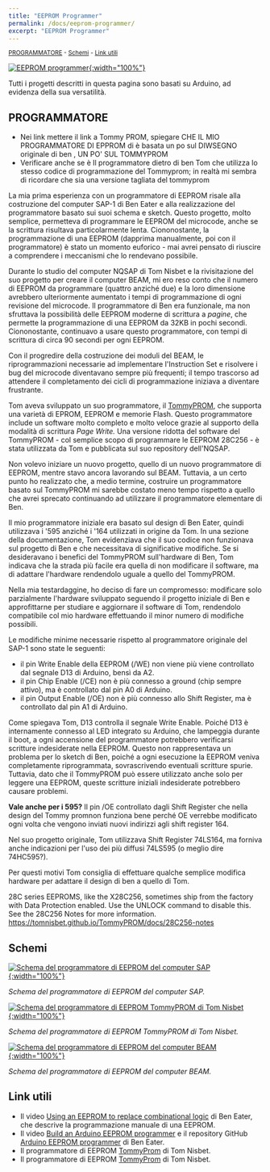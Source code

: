 ```yaml
---
title: "EEPROM Programmer"
permalink: /docs/eeprom-programmer/
excerpt: "EEPROM Programmer"
---
```

<small>[PROGRAMMATORE](#programmatore) - [Schemi](#schemi) - [Link utili](#link-utili)</small>

[![EEPROM programmer](../../assets/eeprom/eeprom-programmer.png "EEPROM programmer"){:width="100%"}](../../assets/eeprom/eeprom-programmer.png)

Tutti i progetti descritti in questa pagina sono basati su Arduino, ad evidenza della sua versatilità.

## PROGRAMMATORE

- Nei link mettere il link a Tommy PROM, spiegare  CHE IL MIO PROGRAMMATORE DI EPPROM  di è basata un po sul DIWSEGNO  originale di ben , UN PO' SUL TOMMYPROM
- Verificare anche se è Il programmatore dietro di ben Tom che utilizza lo stesso codice di programmazione del Tommyprom; in realtà mi sembra di ricordare che sia una versione tagliata del tommyprom

La mia prima esperienza con un programmatore di EEPROM risale alla costruzione del computer SAP-1 di Ben Eater e alla realizzazione del programmatore basato sui suoi schema e sketch. Questo progetto, molto semplice, permetteva di programmare le EEPROM del microcode, anche se la scrittura risultava particolarmente lenta. Ciononostante, la programmazione di una EEPROM (dapprima manualmente, poi con il programmatore) è stato un momento euforico - mai avrei pensato di riuscire a comprendere i meccanismi che lo rendevano possibile.

Durante lo studio del computer NQSAP di Tom Nisbet e la rivisitazione del suo progetto per creare il computer BEAM, mi ero reso conto che il numero di EEPROM da programmare (quattro anziché due) e la loro dimensione avrebbero ulteriormente aumentato i tempi di programmazione di ogni revisione del microcode. Il programmatore di Ben era funzionale, ma non sfruttava la possibilità delle EEPROM moderne di scrittura a *pagine*, che permette la programmazione di una EEPROM da 32KB in pochi secondi. Ciononostante, continuavo a usare questo programmatore, con tempi di scrittura di circa 90 secondi per ogni EEPROM.

Con il progredire della costruzione dei moduli del BEAM, le riprogrammazioni necessarie ad implementare l'Instruction Set e risolvere i bug del microcode diventavano sempre più frequenti; il tempo trascorso ad attendere il completamento dei cicli di programmazione iniziava a diventare frustrante.

Tom aveva sviluppato un suo programmatore, il <a href="https://github.com/TomNisbet/TommyPROM" target="_blank">TommyPROM</a>, che supporta una varietà di EPROM, EEPROM e memorie Flash. Questo programmatore include un software molto completo e molto veloce grazie al supporto della modalità di scrittura *Page Write.* Una versione ridotta del software del TommyPROM - col semplice scopo di programmare le EEPROM 28C256 - è stata utilizzata da Tom e pubblicata sul suo repository dell'NQSAP.

Non volevo iniziare un nuovo progetto, quello di un nuovo programmatore di EEPROM, mentre stavo ancora lavorando sul BEAM. Tuttavia, a un certo punto ho realizzato che, a medio termine, costruire un programmatore basato sul TommyPROM mi sarebbe costato meno tempo rispetto a quello che avrei sprecato continuando ad utilizzare il programmatore elementare di Ben.

Il mio programmatore iniziale era basato sul design di Ben Eater, quindi utilizzava i '595 anziché i '164 utilizzati in origine da Tom. In una sezione della documentazione, Tom evidenziava che il suo codice non funzionava sul progetto di Ben e che necessitava di significative modifiche. Se si desideravano i benefici del TommyPROM sull'hardware di Ben, Tom indicava che la strada più facile era quella di non modificare il software, ma di adattare l'hardware rendendolo uguale a quello del TommyPROM.

Nella mia testardaggine, ho deciso di fare un compromesso: modificare solo parzialmente l'hardware sviluppato seguendo il progetto iniziale di Ben e approfittarne per studiare e aggiornare il software di Tom, rendendolo compatibile col mio hardware effettuando il minor numero di modifiche possibili.

Le modifiche minime necessarie rispetto al programmatore originale del SAP-1 sono state le seguenti:

- il pin Write Enable della EEPROM (/WE) non viene più viene controllato dal segnale D13 di Arduino, bensì da A2.
- il pin Chip Enable (/CE) non è più connesso a ground (chip sempre attivo), ma è controllato dal pin A0 di Arduino.
- il pin Output Enable (/OE) non è più connesso allo Shift Register, ma è controllato dal pin A1 di Arduino.

Come spiegava Tom, D13 controlla il segnale Write Enable. Poiché D13 è internamente connesso al LED integrato su Arduino, che lampeggia durante il boot, a ogni accensione del programmatore potrebbero verificarsi scritture indesiderate nella EEPROM. Questo non rappresentava un problema per lo sketch di Ben, poiché a ogni esecuzione la EEPROM veniva completamente riprogrammata, sovrascrivendo eventuali scritture spurie. Tuttavia, dato che il TommyPROM può essere utilizzato anche solo per leggere una EEPROM, queste scritture iniziali indesiderate potrebbero causare problemi.

**Vale anche per i 595?** Il pin /OE controllato dagli Shift Register  che nella design del Tommy promnon funziona bene perché OE verrebbe modificato ogni volta che vengono inviati nuovi indirizzi agli shift register 164.

Nel suo progetto originale, Tom utilizzava Shift Register 74LS164, ma forniva anche indicazioni per l'uso dei più diffusi 74LS595 (o meglio dire 74HC595?).

Per questi motivi Tom consiglia di effettuare qualche semplice modifica hardware per adattare il design di ben a quello di Tom.

28C series EEPROMS, like the X28C256, sometimes ship from the factory with Data Protection enabled. Use the UNLOCK command to disable this. See the 28C256 Notes for more information. https://tomnisbet.github.io/TommyPROM/docs/28C256-notes

## Schemi

[![Schema del programmatore di EEPROM del computer SAP](../../assets/eeprom/eeprom-ben.png "Schema del programmatore di EEPROM del computer SAP"){:width="100%"}](../../assets/eeprom/eeprom-ben.png)

*Schema del programmatore di EEPROM del computer SAP.*

[![Schema del programmatore di EEPROM TommyPROM di Tom Nisbet](../../assets/eeprom/TommyPROM-nano-sch.png "Schema del programmatore di EEPROM TommyPROM di Tom Nisbet"){:width="100%"}](../../assets/eeprom/TommyPROM-nano-sch.png)

*Schema del programmatore di EEPROM TommyPROM di Tom Nisbet.*

[![Schema del programmatore di EEPROM del computer BEAM](../../assets/eeprom/90-eeprom-schema.png "Schema del programmatore di EEPROM del computer BEAM"){:width="100%"}](../../assets/eeprom/90-eeprom-schema.png)

*Schema del programmatore di EEPROM del computer BEAM.*

## Link utili

- Il video <a href="https://www.youtube.com/watch?v=BA12Z7gQ4P0" target="_blank">Using an EEPROM to replace combinational logic</a> di Ben Eater, che descrive la programmazione manuale di una EEPROM.
- Il video <a href="https://www.youtube.com/watch?v=K88pgWhEb1M" target="_blank">Build an Arduino EEPROM programmer</a> e il repository GitHub <a href="https://github.com/beneater/eeprom-programmer" target="_blank">Arduino EEPROM programmer</a> di Ben Eater.
- Il programmatore di EEPROM <a href="https://github.com/TomNisbet/TommyPROM" target="_blank">TommyProm</a> di Tom Nisbet.
- Il programmatore di EEPROM <a href="https://github.com/TomNisbet/TommyPROM" target="_blank">TommyProm</a> di Tom Nisbet.
